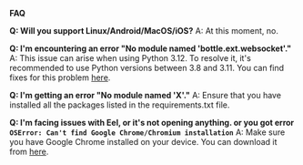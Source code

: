 **FAQ**

**Q: Will you support Linux/Android/MacOS/iOS?**
A: At this moment, no.

**Q: I'm encountering an error "No module named 'bottle.ext.websocket'."**
A: This issue can arise when using Python 3.12. To resolve it, it's recommended to use Python versions between 3.8 and 3.11. You can find fixes for this problem [here](https://bit.ly/47S6xTn).

**Q: I'm getting an error "No module named 'X'."**
A: Ensure that you have installed all the packages listed in the requirements.txt file.

**Q: I'm facing issues with Eel, or it's not opening anything. or you got error `OSError: Can't find Google Chrome/Chromium installation`**
A: Make sure you have Google Chrome installed on your device. You can download it from [here](https://www.google.com/chrome/).
